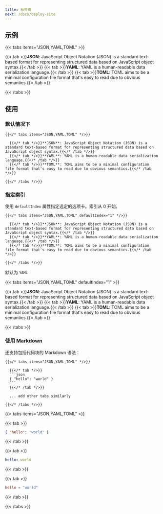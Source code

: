 ```yaml
---
title: 标签页
next: /docs/deploy-site
---
```


## 示例

{{< tabs items="JSON,YAML,TOML" >}}

{{< tab >}}**JSON**: JavaScript Object Notation (JSON) is a standard text-based format for representing structured data based on JavaScript object syntax.{{< /tab >}}
{{< tab >}}**YAML**: YAML is a human-readable data serialization language.{{< /tab >}}
{{< tab >}}**TOML**: TOML aims to be a minimal configuration file format that's easy to read due to obvious semantics.{{< /tab >}}

{{< /tabs >}}

## 使用

### 默认情况下

```
{{</* tabs items="JSON,YAML,TOML" */>}}

  {{</* tab */>}}**JSON**: JavaScript Object Notation (JSON) is a standard text-based format for representing structured data based on JavaScript object syntax.{{</* /tab */>}}
  {{</* tab */>}}**YAML**: YAML is a human-readable data serialization language.{{</* /tab */>}}
  {{</* tab */>}}**TOML**: TOML aims to be a minimal configuration file format that's easy to read due to obvious semantics.{{</* /tab */>}}

{{</* /tabs */>}}
```

### 指定索引

使用 `defaultIndex` 属性指定选定的选项卡。索引从 0 开始。

```
{{</* tabs items="JSON,YAML,TOML" defaultIndex="1" */>}}

  {{</* tab */>}}**JSON**: JavaScript Object Notation (JSON) is a standard text-based format for representing structured data based on JavaScript object syntax.{{</* /tab */>}}
  {{</* tab */>}}**YAML**: YAML is a human-readable data serialization language.{{</* /tab */>}}
  {{</* tab */>}}**TOML**: TOML aims to be a minimal configuration file format that's easy to read due to obvious semantics.{{</* /tab */>}}

{{</* /tabs */>}}
```

默认为 `YAML`

{{< tabs items="JSON,YAML,TOML" defaultIndex="1" >}}

{{< tab >}}**JSON**: JavaScript Object Notation (JSON) is a standard text-based format for representing structured data based on JavaScript object syntax.{{< /tab >}}
{{< tab >}}**YAML**: YAML is a human-readable data serialization language.{{< /tab >}}
{{< tab >}}**TOML**: TOML aims to be a minimal configuration file format that's easy to read due to obvious semantics.{{< /tab >}}

{{< /tabs >}}


### 使用 Markdown

还支持包括代码块的 Markdown 语法：

````
{{</* tabs items="JSON,YAML,TOML" */>}}

  {{</* tab */>}}
  ```json
  { "hello": "world" }
  ```
  {{</* /tab */>}}

  ... add other tabs similarly

{{</* /tabs */>}}
````

{{< tabs items="JSON,YAML,TOML" >}}

  {{< tab >}}
  ```json
  { "hello": "world" }
  ```
  {{< /tab >}}

  {{< tab >}}
  ```yaml
  hello: world
  ```
  {{< /tab >}}

  {{< tab >}}
  ```toml
  hello = "world"
  ```
  {{< /tab >}}

{{< /tabs >}}
